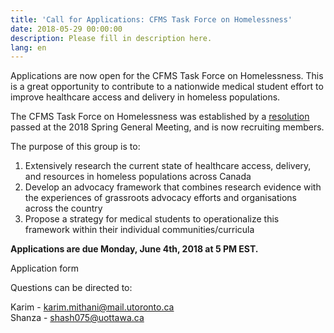 ```yaml
---
title: 'Call for Applications: CFMS Task Force on Homelessness'
date: 2018-05-29 00:00:00
description: Please fill in description here.
lang: en
---
```


Applications are now open for the CFMS Task Force on Homelessness. This is a great opportunity to contribute to a nationwide medical student effort to improve healthcare access and delivery in homeless populations.

The CFMS Task Force on Homelessness was established by a [resolution](https://docs.google.com/document/d/1hdyUaSQeOFCVKMp2TpARFWwFX621ZdagidoPlM5hIoI/edit?usp=sharing) passed at the 2018 Spring General Meeting, and is now recruiting members.

The purpose of this group is to:

1. Extensively research the current state of healthcare access, delivery, and resources in homeless populations across Canada
2. Develop an advocacy framework that combines research evidence with the experiences of grassroots advocacy efforts and organisations across the country
3. Propose a strategy for medical students to operationalize this framework within their individual communities/curricula

**Applications are due Monday, June 4th, 2018 at 5 PM EST.**

Application form

Questions can be directed to:

Karim - [karim.mithani@mail.utoronto.ca](mailto:karim.mithani@mail.utoronto.ca)<br>Shanza - [shash075@uottawa.ca](mailto:shash075@uottawa.ca)<br>&nbsp;